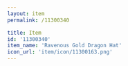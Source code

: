```yaml
---
layout: item
permalink: /11300340

title: Item
id: '11300340'
item_name: 'Ravenous Gold Dragon Hat'
icon_url: 'item/icon/11300163.png'
---
```

